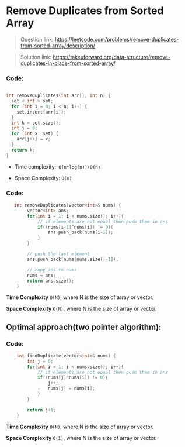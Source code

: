 # Remove Duplicates from Sorted Array

> Question link:
> https://leetcode.com/problems/remove-duplicates-from-sorted-array/description/

> Solution link:
> https://takeuforward.org/data-structure/remove-duplicates-in-place-from-sorted-array/

### Code:

```C++

int removeDuplicates(int arr[], int n) {
  set < int > set;
  for (int i = 0; i < n; i++) {
    set.insert(arr[i]);
  }
  int k = set.size();
  int j = 0;
  for (int x: set) {
    arr[j++] = x;
  }
  return k;
}

```

- Time complexity:` O(n*log(n))+O(n)`

- Space Complexity: `O(n) `

### Code:

```C++
   int removeDuplicates(vector<int>& nums) {
        vector<int> ans;
        for(int i = 1; i < nums.size(); i++){
            // if elements are not equal then push them in ans
            if((nums[i-1]^nums[i]) != 0){
                ans.push_back(nums[i-1]);
            }
        }

        // push the last element
        ans.push_back(nums[nums.size()-1]);

        // copy ans to nums
        nums = ans;
        return ans.size();
    }

```

**Time Complexity** `O(N)`, where N is the size of array or vector.

**Space Complexity** `O(N)`, where N is the size of array or vector.

## Optimal approach(two pointer algorithm):

### Code:

```C++
    int findDuplicate(vector<int>& nums) {
        int j = 0;
        for(int i = 1; i < nums.size(); i++){
            // if elements are not equal then push them in ans
            if((nums[j]^nums[i]) != 0){
                j++;
                nums[j] = nums[i];
            }
        }

        return j+1;
    }
```

**Time Complexity** `O(N)`, where N is the size of array or vector.

**Space Complexity** `O(1)`, where N is the size of array or vector.
